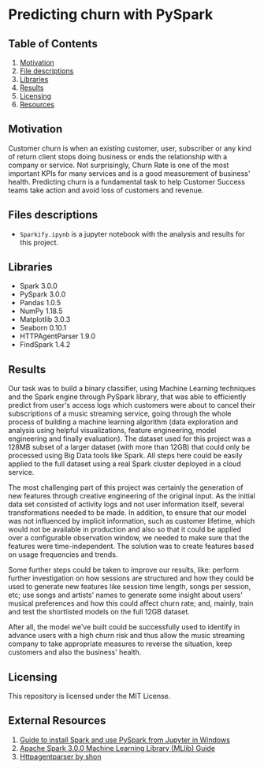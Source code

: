 # Predicting churn with PySpark

## Table of Contents

1. [Motivation](#motivation)
2. [File descriptions](#filesdescriptions)
3. [Libraries](#libraries)
4. [Results](#results)
5. [Licensing](#licensing)
6. [Resources](#resources)

## Motivation <a name="motivation"></a>

Customer churn is when an existing customer, user, subscriber or any kind of return client stops doing business or ends the relationship with a company or service. Not surprisingly, Churn Rate is one of the most important KPIs for many services and is a good measurement of business' health. Predicting churn is a fundamental task to help Customer Success teams take action and avoid loss of customers and revenue.

## Files descriptions <a name="filesdescriptions"></a>

* `Sparkify.ipynb` is a jupyter notebook with the analysis and results for this project.

## Libraries <a name="libraries"></a>

* Spark 3.0.0
* PySpark 3.0.0
* Pandas 1.0.5
* NumPy 1.18.5
* Matplotlib 3.0.3
* Seaborn 0.10.1
* HTTPAgentParser 1.9.0
* FindSpark 1.4.2

## Results <a name="results"></a>

Our task was to build a binary classifier, using Machine Learning techniques and the Spark engine through PySpark library, that was able to efficiently predict from user's access logs which customers were about to cancel their subscriptions of a music streaming service, going through the whole process of building a machine learning algorithm (data exploration and analysis using helpful visualizations, feature engineering, model engineering and finally evaluation). The dataset used for this project was a 128MB subset of a larger dataset (with more than 12GB) that could only be processed using Big Data tools like Spark. All steps here could be easily applied to the full dataset using a real Spark cluster deployed in a cloud service.

The most challenging part of this project was certainly the generation of new features through creative engineering of the original input. As the initial data set consisted of activity logs and not user information itself, several transformations needed to be made. In addition, to ensure that our model was not influenced by implicit information, such as customer lifetime, which would not be available in production and also so that it could be applied over a configurable observation window, we needed to make sure that the features were time-independent. The solution was to create features based on usage frequencies and trends.

Some further steps could be taken to improve our results, like: perform further investigation on how sessions are structured and how they could be used to generate new features like session time length, songs per session, etc; use songs and artists' names to generate some insight about users' musical preferences and how this could affect churn rate; and, mainly, train and test the shortlisted models on the full 12GB dataset.

After all, the model we've built could be successfully used to identify in advance users with a high churn risk and thus allow the music streaming company to take appropriate measures to reverse the situation, keep customers and also the business' health.

## Licensing <a name="licensing"></a>

This repository is licensed under the MIT License.

## External Resources <a name="resources"></a>

1. [Guide to install Spark and use PySpark from Jupyter in Windows](https://bigdata-madesimple.com/guide-to-install-spark-and-use-pyspark-from-jupyter-in-windows/)
2. [Apache Spark 3.0.0 Machine Learning Library (MLlib) Guide](https://spark.apache.org/docs/latest/ml-guide.html)
3. [Httpagentparser by shon](http://shon.github.io/httpagentparser/)
